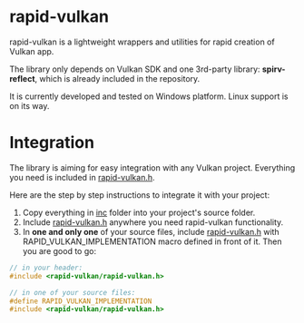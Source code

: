 # rapid-vulkan
rapid-vulkan is a lightweight wrappers and utilities for rapid creation of Vulkan app.

The library only depends on Vulkan SDK and one 3rd-party library: **spirv-reflect**, which is already included in the repository.

It is currently developed and tested on Windows platform. Linux support is on its way.

# Integration
The library is aiming for easy integration with any Vulkan project. Everything you need is included in [rapid-vulkan.h](inc/rapid-vulkan/rapid-vulkan.h).

Here are the step by step instructions to integrate it with your project:

1. Copy everything in [inc](inc) folder into your project's source folder.
2. Include [rapid-vulkan.h](inc/rapid-vulkan/rapid-vulkan.h) anywhere you need rapid-vulkan functionality.
3. In **one and only one** of your source files, include [rapid-vulkan.h](inc/rapid-vulkan/rapid-vulkan.h) with RAPID_VULKAN_IMPLEMENTATION macro defined in front of it. Then you are good to go:

```c
// in your header:
#include <rapid-vulkan/rapid-vulkan.h>

// in one of your source files:
#define RAPID_VULKAN_IMPLEMENTATION
#include <rapid-vulkan/rapid-vulkan.h>
```
